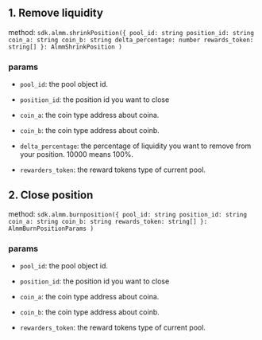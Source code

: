 ## 1. Remove liquidity

method: `sdk.almm.shrinkPosition({
pool_id: string
position_id: string
coin_a: string
coin_b: string
delta_percentage: number
rewards_token: string[]
}: AlmmShrinkPosition
)`

### params

- `pool_id`: the pool object id.

- `position_id`: the position id you want to close

- `coin_a`: the coin type address about coina.

- `coin_b`: the coin type address about coinb.

- `delta_percentage`: the percentage of liquidity you want to remove from your position. 10000 means 100%.

- `rewarders_token`: the reward tokens type of current pool.

## 2. Close position

method: `sdk.almm.burnposition({
pool_id: string
position_id: string
coin_a: string
coin_b: string
rewards_token: string[]
}: AlmmBurnPositionParams
)`

### params

- `pool_id`: the pool object id.

- `position_id`: the position id you want to close

- `coin_a`: the coin type address about coina.

- `coin_b`: the coin type address about coinb.

- `rewarders_token`: the reward tokens type of current pool.
